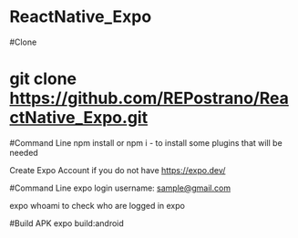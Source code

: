 # ReactNative_Expo

#Clone
# git clone https://github.com/REPostrano/ReactNative_Expo.git

#Command Line
npm install or npm i - to install some plugins that will be needed

Create Expo Account if you do not have https://expo.dev/

#Command Line
expo login
  username: sample@gmail.com
  
expo whoami
  to check who are logged in expo

#Build APK
expo build:android

